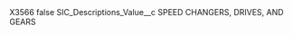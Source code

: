 <?xml version="1.0" encoding="UTF-8"?>
<CustomMetadata xmlns="http://soap.sforce.com/2006/04/metadata" xmlns:xsi="http://www.w3.org/2001/XMLSchema-instance" xmlns:xsd="http://www.w3.org/2001/XMLSchema">
    <label>X3566</label>
    <protected>false</protected>
    <values>
        <field>SIC_Descriptions_Value__c</field>
        <value xsi:type="xsd:string">SPEED CHANGERS, DRIVES, AND GEARS</value>
    </values>
</CustomMetadata>
